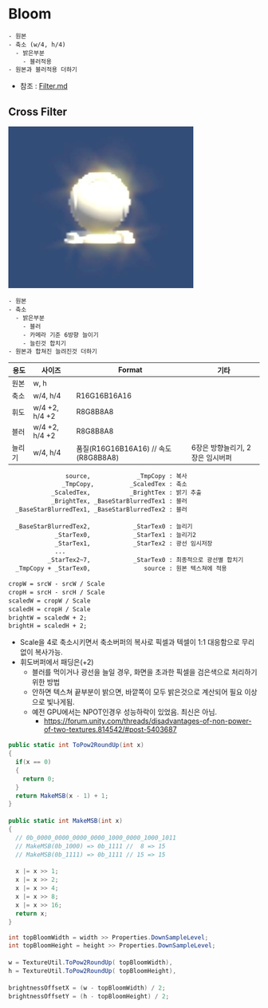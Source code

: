 # Bloom

``` txt
- 원본
- 축소 (w/4, h/4)
  - 밝은부분
    - 블러적용
- 원본과 블러적용 더하기
```

- 참조 : [Filter.md](./Filter.md)

## Cross Filter

![crossFilter.JPG](../res/crossFilter.JPG)

``` txt
- 원본
- 축소
  - 밝은부분
    - 블러
    - 카메라 기준 6방향 늘이기
    - 늘린것 합치기
- 원본과 합쳐진 늘려진것 더하기
```

| 용도   | 사이즈         | Format                               | 기타                             |
| ------ | -------------- | ------------------------------------ | -------------------------------- |
| 원본   | w, h           |                                      |                                  |
| 축소   | w/4, h/4       | R16G16B16A16                         |                                  |
| 휘도   | w/4 +2, h/4 +2 | R8G8B8A8                             |                                  |
| 블러   | w/4 +2, h/4 +2 | R8G8B8A8                             |                                  |
| 늘리기 | w/4, h/4       | 품질(R16G16B16A16) // 속도(R8G8B8A8) | 6장은 방향늘리기, 2장은 임시버퍼 |

``` txt
                source,             _TmpCopy : 복사
               _TmpCopy,          _ScaledTex : 축소
            _ScaledTex,           _BrightTex : 밝기 추출
            _BrightTex, _BaseStarBlurredTex1 : 블러
  _BaseStarBlurredTex1, _BaseStarBlurredTex2 : 블러

  _BaseStarBlurredTex2,            _StarTex0 : 늘리기
             _StarTex0,            _StarTex1 : 늘리기2
             _StarTex1,            _StarTex2 : 광선 임시저장
             ...
           _StarTex2~7,            _StarTex0 : 최종적으로 광선별 합치기
  _TmpCopy + _StarTex0,               source : 원본 텍스쳐에 적용
```

``` txt
cropW = srcW - srcW / Scale
cropH = srcH - srcH / Scale
scaledW = cropW / Scale
scaledH = cropH / Scale
brightW = scaledW + 2;
brightH = scaledH + 2;
```

- Scale을 4로 축소시키면서 축소버퍼의 복사로 픽셀과 텍셀이 1:1 대응함으로 무리없이 복사가능.
- 휘도버퍼에서 패딩은(+2)
  - 블러를 먹이거나 광선을 늘일 경우, 화면을 초과한 픽셀을 검은색으로 처리하기 위한 방법
  - 안하면 텍스쳐 끝부분이 밝으면, 바깥쪽이 모두 밝은것으로 계산되어 필요 이상으로 빛나게됨.
  - 예전 GPU에서는 NPOT인경우 성능하락이 있었음. 최신은 아님.
    - <https://forum.unity.com/threads/disadvantages-of-non-power-of-two-textures.814542/#post-5403687>

``` cs
public static int ToPow2RoundUp(int x)
{
  if(x == 0)
  {
    return 0;
  }
  return MakeMSB(x - 1) + 1;
}

public static int MakeMSB(int x)
{
  // 0b_0000_0000_0000_0000_1000_0000_1000_1011
  // MakeMSB(0b_1000) => 0b_1111 //  8 => 15
  // MakeMSB(0b_1111) => 0b_1111 // 15 => 15

  x |= x >> 1;
  x |= x >> 2;
  x |= x >> 4;
  x |= x >> 8;
  x |= x >> 16;
  return x;
}
```

``` cs
int topBloomWidth = width >> Properties.DownSampleLevel;
int topBloomHeight = height >> Properties.DownSampleLevel;

w = TextureUtil.ToPow2RoundUp( topBloomWidth), 
h = TextureUtil.ToPow2RoundUp( topBloomHeight), 

brightnessOffsetX = (w - topBloomWidth) / 2;
brightnessOffsetY = (h - topBloomHeight) / 2;
```
